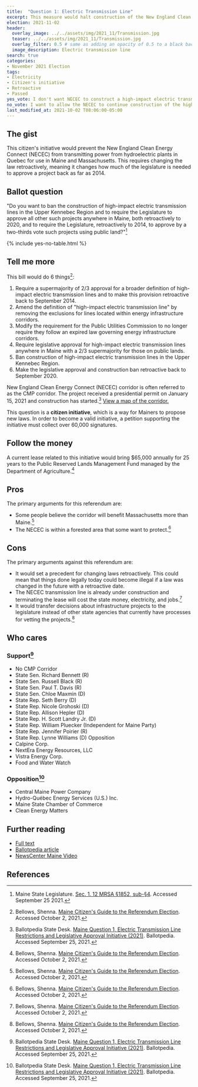 ```yaml
---
title:  "Question 1: Electric Transmission Line"
excerpt: This measure would halt construction of the New England Clean Energy Connect (NECEC) and require a 2/3 majority to approve similar projects back as far as 2014.
election: 2021-11-02
header:
  overlay_image: ../../assets/img/2021_11/Transmission.jpg
  teaser: ../../assets/img/2021_11/Transmission.jpg
  overlay_filter: 0.5 # same as adding an opacity of 0.5 to a black background
  image_description: Electric transmission line
search: true
categories:
- November 2021 Election
tags:
- Electricity
- Citizen's initiative
- Retroactive
- Passed
yes_vote: I don't want NECEC to construct a high-impact electric transmission line in the Upper Kennebec region and require a 2/3 majority vote for similar projects retroactively to 2020 for projects anywhere in Maine and 2014 for projects on public land.
no_vote: I want to allow the NECEC to continue construction of the high-impact electric transmission line in the Upper Kennebec region and I want the legislative rules for approval of such projects to stay the way they are.
last_modified_at: 2021-10-02 T08:06:00-05:00
---
```

## The gist
This citizen's initiative would prevent the New England Clean Energy Connect (NECEC) from transmitting power from hydroelectric plants in Quebec for use in Maine and Massachusetts. This requires changing the law retroactively, meaning it changes how much of the legislature is needed to approve a project back as far as 2014.

## Ballot question
"Do you want to ban the construction of high-impact electric transmission lines in the Upper Kennebec Region and to require the Legislature to approve all other such projects anywhere in Maine, both retroactively to 2020, and to require the Legislature, retroactively to 2014, to approve by a two-thirds vote such projects using public land?"[^1]

{% include yes-no-table.html %}


## Tell me more
This bill would do 6 things[^4]:

1. Require a supermajority of 2/3 approval for a broader definition of high-impact electric transmission lines and to make this provision retroactive back to September 2014.
2. Amend the definition of "high-impact electric transmission line" by removing the exclusions for lines located within energy infrastructure corridors.
3. Modify the requirement for the Public Utilities Commission to no longer require they follow an expired law governing energy infrastructure corridors.
4. Require legislative approval for high-impact electric transmission lines anywhere in Maine with a 2/3 supermajority for those on public lands.
5. Ban construction of high-impact electric transmission lines in the Upper Kennebec Region.
6. Make the legislative approval and construction ban retroactive back to September 2020.

New England Clean Energy Connect (NECEC) corridor is often referred to as the CMP corridor. The project received a presidential permit on January 15, 2021 and construction has started.[^2] [View a map of the corridor.](https://ballotpedia.org/Maine_Question_1,_Electric_Transmission_Line_Restrictions_and_Legislative_Approval_Initiative_(2021)#Background)

This question is a **citizen initiative**, which is a way for Mainers to propose new laws. In order to become a valid initiative, a petition supporting the initiative must collect over 60,000 signatures.

## Follow the money
A current lease related to this initiative would bring $65,000 annually for 25 years to the Public Reserved Lands Management Fund managed by the Department of Agriculture.[^4]

## Pros
The primary arguments for this referendum are:
* Some people believe the corridor will benefit Massachusetts more than Maine.[^4]
* The NECEC is within a forested area that some want to protect.[^4]

## Cons
The primary arguments against this referendum are:
* It would set a precedent for changing laws retroactively. This could mean that things done legally today could become illegal if a law was changed in the future with a retroactive date.
* The NECEC transmission line is already under construction and terminating the lease will cost the state money, electricity, and jobs.[^4]
* It would transfer decisions about infrastructure projects to the legislature instead of other state agencies that currently have processes for vetting the projects.[^4]

## Who cares
### Support[^2]
* No CMP Corridor
* State Sen. Richard Bennett (R)
* State Sen. Russell Black (R)
* State Sen. Paul T. Davis (R)
* State Sen. Chloe Maxmin (D)
* State Rep. Seth Berry (D)
* State Rep. Nicole Grohoski (D)
* State Rep. Allison Hepler (D)
* State Rep. H. Scott Landry Jr. (D)
* State Rep. William Pluecker (Independent for Maine Party)
* State Rep. Jennifer Poirier (R)
* State Rep. Lynne Williams (D) Opposition
* Calpine Corp.
* NextEra Energy Resources, LLC
* Vistra Energy Corp.
* Food and Water Watch

### Opposition[^2]
* Central Maine Power Company
* Hydro-Québec Energy Services (U.S.) Inc.
* Maine State Chamber of Commerce
* Clean Energy Matters

## Further reading
- [Full text](https://www.maine.gov/sos/cec/elec/citizens/line.pdf)
- [Ballotpedia article](https://ballotpedia.org/Maine_Question_1,_Electric_Transmission_Line_Restrictions_and_Legislative_Approval_Initiative_(2021))
- [NewsCenter Maine Video](https://www.newscentermaine.com/article/news/politics/ballot-question-1-explained-high-impact-transmission-cmp-central-maine-power-corridor-new-england-clean-energy-corridor/97-8d9808c3-380e-4d37-b0c7-d78870f22d1a)

## References
[^1]: Maine State Legislature. [Sec. 1. 12 MRSA §1852, sub-§4](https://www.maine.gov/sos/cec/elec/citizens/line.pdf). Accessed September 25 2021.

[^2]: Ballotpedia State Desk. [Maine Question 1, Electric Transmission Line Restrictions and Legislative Approval Initiative (2021)](https://ballotpedia.org/Maine_Question_1,_Electric_Transmission_Line_Restrictions_and_Legislative_Approval_Initiative_(2021)). Ballotpedia. Accessed September 25, 2021.

[^3]: NewsCenter Maine. [Ballot Question 1 explained](https://www.newscentermaine.com/article/news/politics/ballot-question-1-explained-high-impact-transmission-cmp-central-maine-power-corridor-new-england-clean-energy-corridor/97-8d9808c3-380e-4d37-b0c7-d78870f22d1a)

[^4]: Bellows, Shenna. [Maine Citizen's Guide to the Referendum Election](https://www.maine.gov/sos/cec/elec/upcoming/pdf/11-21citizensguide.pdf). Accessed October 2, 2021.
